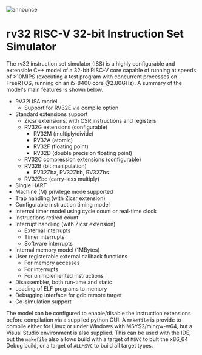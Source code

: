 
![announce](https://github.com/user-attachments/assets/4f693d40-657f-4ce8-b9b1-38bef1d5c17c)

# rv32 RISC-V 32-bit Instruction Set Simulator

The rv32 instruction set simulator (ISS) is a highly configurable and extensible C++ model of a 32-bit
RISC-V core capable of running at speeds of >10MIPS (executing a test program with
concurrent processes on FreeRTOS, running on an i5-8400 core @2.80GHz). A summary of
the model's main features is shown below.

* RV32I ISA model
  * Support for RV32E via compile option
* Standard extensions support
  * Zicsr extensions, with CSR instructions and registers
  * RV32G extensions (configurable)
    * RV32M (multiply/divide)
    * RV32A (atomic)
    * RV32F (floating point)
    * RV32D (double precision floating point)
  * RV32C compression extensions (configurable)
  * RV32B (bit manipulation)
    * RV32Zba, RV32Zbb, RV32Zbs
  * RV32Zbc (carry-less multiply)
* Single HART
* Machine (M) privilege mode supported
* Trap handling (with Zicsr extension)
* Configurable instruction timing model
* Internal timer model using cycle count or real-time clock
* Instructions retired count
* Interrupt handling (with Zicsr extension)
  * External interrupts
  * Timer interrupts
  * Software interrupts
* Internal memory model (1MBytes)
* User registerable external callback functions
  * For memory accesses
  * For interrupts
  * For unimplemented instructions
* Disassembler, both run-time and static
* Loading of ELF programs to memory
* Debugging interface for gdb remote target
* Co-simulation support

The model can be configured to enable/disable the instruction extensions before compilation via a supplied python GUI. A `makefile` is provide to compile either for Linux or under Windows with MSYS2/mingw-w64, but a Visual Studio environment is also supplied. This can be used with the IDE, but the `makefile` also allows build with a target of `MSVC` to bult the x86_64 Debug build, or a target of `ALLMSVC` to build all target types.
